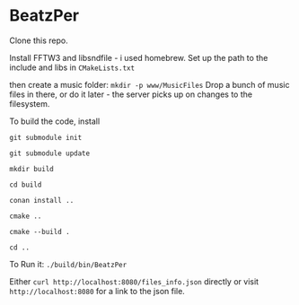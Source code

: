 # BeatzPer

Clone this repo.

Install FFTW3 and libsndfile - i used homebrew.
Set up the path to the include and libs in `CMakeLists.txt`

then create a music folder:
`mkdir -p www/MusicFiles`
Drop a bunch of music files in there, or do it later - the server picks up on changes to the filesystem.

To build the code, install
```
git submodule init

git submodule update

mkdir build

cd build

conan install ..

cmake ..

cmake --build .

cd ..
```

To Run it:
`./build/bin/BeatzPer`

Either `curl http://localhost:8080/files_info.json` directly or visit
`http://localhost:8080` for a link to the json file.
